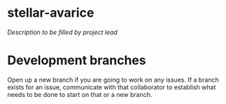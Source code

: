 # stellar-avarice
<i>Description to be filled by project lead</i>

# Development branches
Open up a new branch if you are going to work on any issues. If a branch exists for an issue, communicate with that collaborator to establish what needs to be done to start on that or a new branch. 